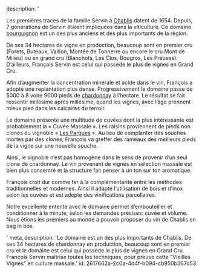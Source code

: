 description: '<p>Les premières traces de la famille Servin à <a href="/fr/region/chablis">Chablis</a> datent de 1654. Depuis, 7 générations de Servin étaient impliquées dans la viticulture. Ce domaine <a href="/fr/region/bourgogne">bourguignon</a> est un des plus anciens et des plus importants de la région. </p><p>De ses 34 hectares de vigne en production, beaucoup sont en premier cru (Forets, Buteaux, Vaillon,&nbsp;Montée de Tonnerre&nbsp;ou encore le cru Mont de Milieu) ou en grand cru (Blanchots, Les Clos, Bougros, Les Preuses). D’ailleurs, François Servin est celui qui possède le plus de vignes en Grand Cru.</p><p>Afin d’augmenter la concentration minérale et acide dans le vin, François a adopté une replantation plus dense. Progressivement le domaine passe de 5000 à 8 voire 9000 pieds de&nbsp;<a href="/fr/grape/chardonnay">chardonnay</a>&nbsp;à l’hectare. Le résultat se fait ressentir millésime après millésime, quand les vignes, avec l’âge prennent mieux pied dans les calcaires du terroir.</p><p>Le domaine présente une multitude de cuvées dont la plus intéressante est probablement la « Cuvée Massale ». Les raisins proviennent de pieds non clonés du vignoble « <a href="/fr/wines/les-pargues">Les Pargues</a> ». Au lieu de complanter des souches mortes par des clones, François va greffer des rameaux des meilleurs pieds de la vigne sur une nouvelle souche. </p><p>Ainsi, le vignoble n’est pas homogène dans le sens de provenir d’un seul clone de chardonnay. Le vin provenant de vignes en sélection massale est bien plus concentré et la structure fait penser à un ton sur ton aromatique.&nbsp;</p><p>François croit dur comme fer à la complémentarité entre les méthodes traditionnelles et modernes. Ainsi il adapte l’utilisation de bois et d’inox selon les cuvées et est adepte des vinifications parcellaires. </p><p>Notre excellente entente avec le domaine permet d’embouteiller et conditionner à la minute, selon les demandes précises: cuvée et volume. Nous étions les premiers au monde à pouvoir proposer du vin de Chablis en bag in box.</p>'
meta_description: 'Le domaine est un des plus importants de Chablis. De ses 34 hectares de chardonnay en production, beaucoup sont en premier cru et le domaine est celui qui possède le plus de vignes en Grand Cru. François Servin maîtrise toutes les techniques, pour preuve cette "Vieilles Vignes" en culture massale.'
id: 2617662a-2c0a-4d4f-b094-cb950b367d53
